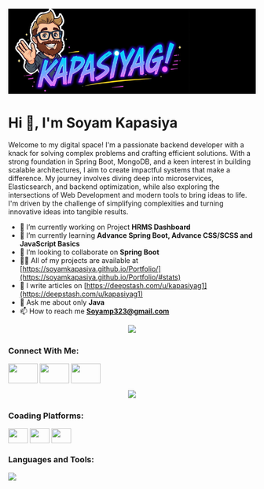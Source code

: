 <p align="center">
  <img  src="banner.png"><br>

# Hi 👋, I'm Soyam Kapasiya
Welcome to my digital space! I'm a passionate backend developer with a knack for solving complex problems and crafting efficient solutions. With a strong foundation in Spring Boot, MongoDB, and a keen interest in building scalable architectures, I aim to create impactful systems that make a difference. My journey involves diving deep into microservices, Elasticsearch, and backend optimization, while also exploring the intersections of Web Development and modern tools to bring ideas to life. I'm driven by the challenge of simplifying complexities and turning innovative ideas into tangible results.

- 🔭 I’m currently working on Project **HRMS Dashboard**
- 🌱 I’m currently learning **Advance Spring Boot, Advance CSS/SCSS and JavaScript Basics**
- 👯 I’m looking to collaborate on **Spring Boot** 
- 👨‍💻 All of my projects are available at [https://soyamkapasiya.github.io/Portfolio/](https://soyamkapasiya.github.io/Portfolio/#stats)
- 📝 I write articles on [https://deepstash.com/u/kapasiyag1](https://deepstash.com/u/kapasiyag1)
- 💬 Ask me about only **Java**
- 📫 How to reach me **Soyamp323@gmail.com**
  

<p align="center">
  <img src="https://user-images.githubusercontent.com/48355572/209539106-8e1cbfc6-2f3d-4afd-b96a-890d967dd9ab.png">
</p>
<h3 align="left">Connect With Me:</h3>
<a href="https://twittwer.com/kapasiyag1/" target="blank"><img align="center" src="https://user-images.githubusercontent.com/74038190/235294011-b8074c31-9097-4a65-a594-4151b58743a8.gif" alt="" height="40" width="60" /></a>
<a href="https://www.linkedin.com/in/soyam-kapasiya-25b9292a7/" target="blank"><img align="center" src="https://user-images.githubusercontent.com/74038190/235294012-0a55e343-37ad-4b0f-924f-c8431d9d2483.gif" alt="" height="40" width="60" /></a>
<a href="https://instagram.com/kapasiyag1/" target="blank"><img align="center" src="https://user-images.githubusercontent.com/74038190/235294013-a33e5c43-a01c-43f6-b44d-a406d8b4ab75.gif" alt="" height="40" width="60" /></a>

<br>
<p align="center">
  <img src="https://user-images.githubusercontent.com/48355572/209539106-8e1cbfc6-2f3d-4afd-b96a-890d967dd9ab.png">
</p>
<h3 align="left">Coading Platforms:</h3>
<a href="https://leetcode.com/u/kapasiyag1/" target="blank"><img align="center" src="https://raw.githubusercontent.com/rahuldkjain/github-profile-readme-generator/master/src/images/icons/Social/leet-code.svg" alt="" height="30" width="40" /></a>
<a href="https://www.geeksforgeeks.org/user/kapasiyag1/" target="blank"><img align="center" src="https://raw.githubusercontent.com/rahuldkjain/github-profile-readme-generator/master/src/images/icons/Social/geeks-for-geeks.svg" alt="" height="30" width="40" /></a>
<a href="https://www.interviewbit.com/profile/kapasiyag1/" target="blank"><img align="center" src="https://raw.githubusercontent.com/Alex-Keyes/InterviewBit/master/img/ib-logo-square.png" alt="" height="30" width="40" /></a>
<br>


<h3 align="left">Languages and Tools:</h3>

<p align="left">
    <a href="https://skillicons.dev">
      <img src="https://skillicons.dev/icons?i=java,androidstudio,c,spring,cpp,html,css,bootstrap,mysql,git,github,postman,discord,firebase,vscode,aws,figma,canva&theme=dark" />
    </a>
</p>
</br>

